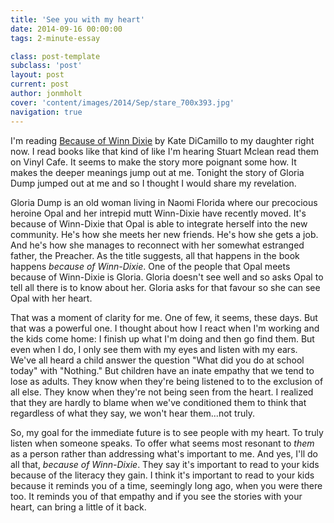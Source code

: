 ```yaml
---
title: 'See you with my heart'
date: 2014-09-16 00:00:00 
tags: 2-minute-essay

class: post-template
subclass: 'post'
layout: post
current: post
author: jonmholt
cover: 'content/images/2014/Sep/stare_700x393.jpg'
navigation: true
---
```


I'm reading [Because of Winn Dixie](http://en.wikipedia.org/wiki/Because_of_Winn-Dixie) by Kate DiCamillo to my daughter right now.  I read books like that kind of like I'm hearing Stuart Mclean read them on Vinyl Cafe.  It seems to make the story more poignant some how.  It makes the deeper meanings jump out at me.  Tonight the story of Gloria Dump jumped out at me and so I thought I would share my revelation.

Gloria Dump is an old woman living in Naomi Florida where our precocious heroine Opal and her intrepid mutt Winn-Dixie have recently moved.  It's because of Winn-Dixie that Opal is able to integrate herself into the new community.  He's how she meets her new friends.  He's how  she gets a job.  And he's how she manages to reconnect with her somewhat estranged father, the Preacher.  As the title suggests, all that happens in the book happens *because of Winn-Dixie*.  One of the people that Opal meets because of Winn-Dixie is Gloria.  Gloria doesn't see well and so asks Opal to tell all there is to know about her.  Gloria asks for that favour so she can see Opal with her heart.

That was a moment of clarity for me.  One of few, it seems, these days.  But that was a powerful one.  I thought about how I react when I'm working and the kids come home: I finish up what I'm doing and then go find them.  But even when I do, I only see them with my eyes and listen with my ears.  We've all heard a child answer the question "What did you do at school today" with "Nothing."  But children have an inate empathy that we tend to lose as adults.  They know when they're being listened to to the exclusion of all else.  They know when they're not being seen from the heart.  I realized that they are hardly to blame when we've conditioned them to think that regardless of what they say, we won't hear them...not truly.

So, my goal for the immediate future is to see people with my heart. To truly listen when someone speaks.  To offer what seems most resonant to *them* as a person rather than addressing what's important to me.  And yes, I'll do all that, *because of Winn-Dixie*. They say it's important to read to your kids because of the literacy they gain.  I think it's important to read to your kids because it reminds you of a time, seemingly long ago, when you were there too.  It reminds you of that empathy and if you see the stories with your heart, can bring a little of it back.  
